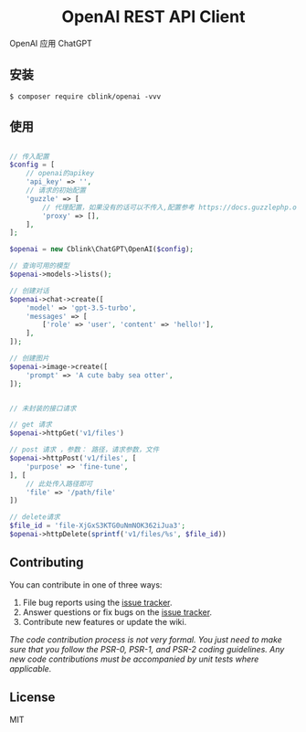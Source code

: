 <h1 align="center"> OpenAI REST API Client </h1>

OpenAI 应用 ChatGPT

## 安装

```shell
$ composer require cblink/openai -vvv
```

## 使用

```php

// 传入配置
$config = [
    // openai的apikey
    'api_key' => '',
    // 请求的初始配置
    'guzzle' => [
        // 代理配置，如果没有的话可以不传入,配置参考 https://docs.guzzlephp.org/en/stable/request-options.html#proxy
        'proxy' => [],
    ],
];

$openai = new Cblink\ChatGPT\OpenAI($config);

// 查询可用的模型
$openai->models->lists();

// 创建对话
$openai->chat->create([
    'model' => 'gpt-3.5-turbo',
    'messages' => [
        ['role' => 'user', 'content' => 'hello!'],
    ],
]);

// 创建图片
$openai->image->create([
    'prompt' => 'A cute baby sea otter',
]);


// 未封装的接口请求

// get 请求
$openai->httpGet('v1/files')

// post 请求 ，参数： 路径，请求参数，文件
$openai->httpPost('v1/files', [
    'purpose' => 'fine-tune',
], [
    // 此处传入路径即可
    'file' => '/path/file'
])

// delete请求
$file_id = 'file-XjGxS3KTG0uNmNOK362iJua3';
$openai->httpDelete(sprintf('v1/files/%s', $file_id))

```

## Contributing

You can contribute in one of three ways:

1. File bug reports using the [issue tracker](https://github.com/cblink/chatgpt/issues).
2. Answer questions or fix bugs on the [issue tracker](https://github.com/cblink/chatgpt/issues).
3. Contribute new features or update the wiki.

_The code contribution process is not very formal. You just need to make sure that you follow the PSR-0, PSR-1, and PSR-2 coding guidelines. Any new code contributions must be accompanied by unit tests where applicable._

## License

MIT
